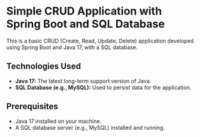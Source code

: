 # Simple CRUD Application with Spring Boot and SQL Database

This is a basic CRUD (Create, Read, Update, Delete) application developed using Spring Boot and Java 17, with a SQL database.

## Technologies Used
- **Java 17:** The latest long-term support version of Java.
- **SQL Database (e.g., MySQL):** Used to persist data for the application.

## Prerequisites

- Java 17 installed on your machine.
- A SQL database server (e.g., MySQL) installed and running.
